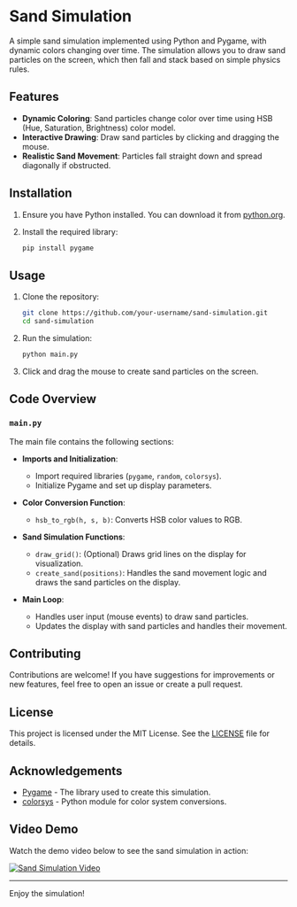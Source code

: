 # Sand Simulation

A simple sand simulation implemented using Python and Pygame, with dynamic colors changing over time. The simulation allows you to draw sand particles on the screen, which then fall and stack based on simple physics rules.

## Features

- **Dynamic Coloring**: Sand particles change color over time using HSB (Hue, Saturation, Brightness) color model.
- **Interactive Drawing**: Draw sand particles by clicking and dragging the mouse.
- **Realistic Sand Movement**: Particles fall straight down and spread diagonally if obstructed.

## Installation

1. Ensure you have Python installed. You can download it from [python.org](https://www.python.org/).
2. Install the required library:

   ```bash
   pip install pygame
   ```

## Usage

1. Clone the repository:

   ```bash
   git clone https://github.com/your-username/sand-simulation.git
   cd sand-simulation
   ```
2. Run the simulation:

   ```bash
   python main.py
   ```
3. Click and drag the mouse to create sand particles on the screen.

## Code Overview

### `main.py`

The main file contains the following sections:

- **Imports and Initialization**:

  - Import required libraries (`pygame`, `random`, `colorsys`).
  - Initialize Pygame and set up display parameters.
- **Color Conversion Function**:

  - `hsb_to_rgb(h, s, b)`: Converts HSB color values to RGB.
- **Sand Simulation Functions**:

  - `draw_grid()`: (Optional) Draws grid lines on the display for visualization.
  - `create_sand(positions)`: Handles the sand movement logic and draws the sand particles on the display.
- **Main Loop**:

  - Handles user input (mouse events) to draw sand particles.
  - Updates the display with sand particles and handles their movement.

## Contributing

Contributions are welcome! If you have suggestions for improvements or new features, feel free to open an issue or create a pull request.

## License

This project is licensed under the MIT License. See the [LICENSE](LICENSE) file for details.

## Acknowledgements

- [Pygame](https://www.pygame.org/) - The library used to create this simulation.
- [colorsys](https://docs.python.org/3/library/colorsys.html) - Python module for color system conversions.

## Video Demo

Watch the demo video below to see the sand simulation in action:

[![Sand Simulation Video](https://img.youtube.com/vi/hHPicUZk6TY/0.jpg)	](https://www.youtube.com/watch?v=hHPicUZk6TY)

---

Enjoy the simulation!
